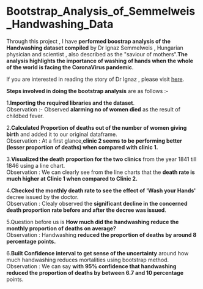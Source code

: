 # Bootstrap_Analysis_of_Semmelweis_Handwashing_Data

Through this project , I have **performed boostrap analysis of the Handwashing dataset compiled** by Dr Ignaz Semmelweis , Hungarian physician and scientist , also described as the "saviour of mothers".**The analysis highlights the importance of washing of hands when the whole of the world is facing the CoronaVirus pandemic**.

If you are interested in reading the story of Dr Ignaz , please visit [here](https://github.com/RishabhBansal2409/Bootstrap_Analysis_of_Handwashing_Data/blob/master/Writeup%20on%20%20Dr%20Ignaz%20%20Semmelweis).

**Steps involved in doing the bootstrap analysis** are as follows :-

1.**Importing the required libraries and the dataset**.  
Observation :- Observed **alarming no of women died** as the result of childbed fever.

2.**Calculated Proportion of deaths out of the number of women giving birth** and added it to our original dataframe.  
Observation : At a first glance,**clinic 2 seems to be performing better (lesser proportion of deaths) when compared with clinic 1.**

3.**Visualized the death proportion for the two clinics** from the year 1841 till 1846 using a line chart.  
Observation : We can clearly see from the line charts that the **death rate is much higher at Clinic 1 when compared to Clinic 2.**

4.**Checked the monthly death rate to see the effect of 'Wash your Hands'** decree issued by the doctor.  
Observation : Clealy observed the **significant decline in the concerned death proportion rate before and after the decree was issued**.

5.Question before us is **How much did the handwashing reduce the monthly proportion of deaths on average?**  
Observation : Handwashing **reduced the proportion of deaths by around 8 percentage points.**

6.**Built Confidence interval to get sense of the uncertainty** around how much handwashing reduces mortalities using bootstrap method.  Observation : We can say **with 95% confidence that handwashing reduced the proportion of deaths by between 6.7 and 10 percentage** points.
